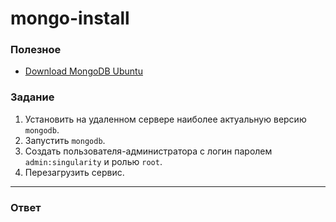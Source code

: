 # mongo-install

### Полезное

- [Download MongoDB Ubuntu](https://www.mongodb.com/docs/manual/tutorial/install-mongodb-on-ubuntu/)

### Задание

1. Установить на удаленном сервере  наиболее актуальную версию `mongodb`.
2. Запустить `mongodb`.
3. Создать пользователя-администратора с логин паролем `admin:singularity` и ролью `root`.
4. Перезагрузить сервис.

---

### Ответ
